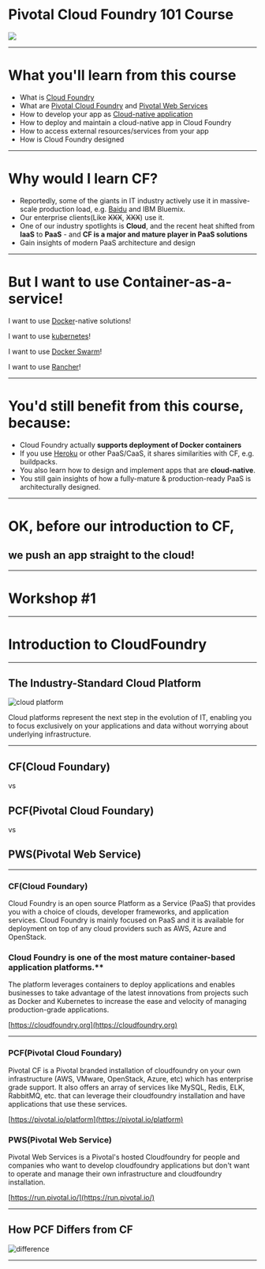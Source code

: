 <!-- page_number: true -->
# Pivotal Cloud Foundry 101 Course

![](https://upload.wikimedia.org/wikipedia/en/thumb/b/bb/CloudFoundryCorp_vertical.svg/1280px-CloudFoundryCorp_vertical.svg.png)

---

# What you'll learn from this course

- What is [Cloud Foundry](https://www.cloudfoundry.org/)
- What are [Pivotal Cloud Foundry](https://pivotal.io/platform) and [Pivotal Web Services](http://run.pivotal.io/)
- How to develop your app as [Cloud-native application](12factor.net)
- How to deploy and maintain a cloud-native app in Cloud Foundry
- How to access external resources/services from your app
- How is Cloud Foundry designed

---

# Why would I learn CF?

- Reportedly, some of the giants in IT industry actively use it in massive-scale production load, e.g. [Baidu](https://www.wired.com/2013/07/cloudfoundry/) and IBM Bluemix.
- Our enterprise clients(Like ~~XXX~~, ~~XXX~~) use it.
- One of our industry spotlights is **Cloud**, and the recent heat shifted from **IaaS** to **PaaS** - and **CF is a major and mature player in PaaS solutions**
- Gain insights of modern PaaS architecture and design

---

# But I want to use Container-as-a-service!

I want to use [Docker](https://www.docker.com/)-native solutions!

I want to use [kubernetes](https://kubernetes.io/)!

I want to use [Docker Swarm](https://github.com/docker/swarm)!

I want to use [Rancher](http://rancher.com/)!

---

# You'd still benefit from this course, because:

- Cloud Foundry actually **supports deployment of Docker containers**
- If you use [Heroku](https://www.heroku.com/) or other PaaS/CaaS, it shares similarities with CF, e.g. buildpacks.
- You also learn how to design and implement apps that are **cloud-native**.
- You still gain insights of how a fully-mature & production-ready PaaS is architecturally designed.

---

# OK, before our introduction to CF,

## we push an app straight to the cloud!

---

# Workshop #1

---

# Introduction to CloudFoundry

---
## The Industry-Standard Cloud Platform
![cloud platform](https://docs.pivotal.io/pivotalcf/1-10/concepts/images/power-of-platform.png "industry standard platforms")

Cloud platforms represent the next step in the evolution of IT, enabling you to focus exclusively on your applications and data without worrying about underlying infrastructure.

---
## CF(Cloud Foundary) 
vs
## PCF(Pivotal Cloud Foundary) 
vs
## PWS(Pivotal Web Service)
---
### CF(Cloud Foundary)
Cloud Foundry is an open source Platform as a Service (PaaS) that provides you with a choice of clouds, developer frameworks, and application services. Cloud Foundry is mainly focused on PaaS and it is available for deployment on top of any cloud providers such as AWS, Azure and OpenStack.

### Cloud Foundry is one of the most mature container-based application platforms.**

The platform leverages containers to deploy applications and enables businesses to take advantage of the latest innovations from projects such as Docker and Kubernetes to increase the ease and velocity of managing production-grade applications.

[https://cloudfoundry.org](https://cloudfoundry.org)

---

### PCF(Pivotal Cloud Foundary)
Pivotal CF is a Pivotal branded installation of cloudfoundry on your own infrastructure (AWS, VMware, OpenStack, Azure, etc) which has enterprise grade support. It also offers an array of services like MySQL, Redis, ELK, RabbitMQ, etc.  that can leverage their cloudfoundry installation and have applications that use these services.

[https://pivotal.io/platform](https://pivotal.io/platform)

### PWS(Pivotal Web Service)
Pivotal Web Services is a Pivotal's hosted Cloudfoundry for people and companies who want to develop cloudfoundry applications but don't want to operate and manage their own infrastructure and cloudfoundry installation.

[https://run.pivotal.io/](https://run.pivotal.io/)

---
## How PCF Differs from CF
![difference](https://docs.pivotal.io/pivotalcf/1-10/customizing/images/pcf-commercialization.png "PCF VS CF")

---

# 
